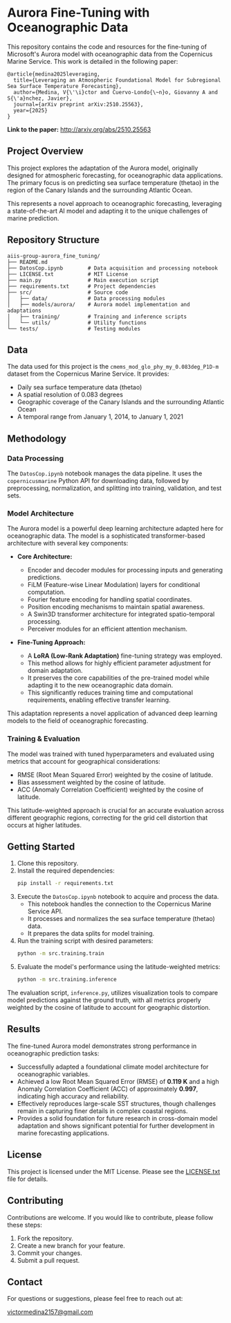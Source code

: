 # Aurora Fine-Tuning with Oceanographic Data

This repository contains the code and resources for the fine-tuning of Microsoft's Aurora model with oceanographic data from the Copernicus Marine Service. This work is detailed in the following paper:

```
@article{medina2025leveraging,
  title={Leveraging an Atmospheric Foundational Model for Subregional Sea Surface Temperature Forecasting},
  author={Medina, V{\'\i}ctor and Cuervo-Londo{\~n}o, Giovanny A and S{\'a}nchez, Javier},
  journal={arXiv preprint arXiv:2510.25563},
  year={2025}
}
```
**Link to the paper:** http://arxiv.org/abs/2510.25563

## Project Overview

This project explores the adaptation of the Aurora model, originally designed for atmospheric forecasting, for oceanographic data applications. The primary focus is on predicting sea surface temperature (thetao) in the region of the Canary Islands and the surrounding Atlantic Ocean.

This represents a novel approach to oceanographic forecasting, leveraging a state-of-the-art AI model and adapting it to the unique challenges of marine prediction.

## Repository Structure

```
aiis-group-aurora_fine_tuning/
├── README.md
├── DatosCop.ipynb        # Data acquisition and processing notebook
├── LICENSE.txt           # MIT License
├── main.py               # Main execution script
├── requirements.txt      # Project dependencies
├── src/                  # Source code
│   ├── data/             # Data processing modules
│   ├── models/aurora/    # Aurora model implementation and adaptations
│   ├── training/         # Training and inference scripts
│   └── utils/            # Utility functions
└── tests/                # Testing modules
```

## Data

The data used for this project is the `cmems_mod_glo_phy_my_0.083deg_P1D-m` dataset from the Copernicus Marine Service. It provides:
- Daily sea surface temperature data (thetao)
- A spatial resolution of 0.083 degrees
- Geographic coverage of the Canary Islands and the surrounding Atlantic Ocean
- A temporal range from January 1, 2014, to January 1, 2021

## Methodology

### Data Processing
The `DatosCop.ipynb` notebook manages the data pipeline. It uses the `copernicusmarine` Python API for downloading data, followed by preprocessing, normalization, and splitting into training, validation, and test sets.

### Model Architecture

The Aurora model is a powerful deep learning architecture adapted here for oceanographic data. The model is a sophisticated transformer-based architecture with several key components:

- **Core Architecture:**
  - Encoder and decoder modules for processing inputs and generating predictions.
  - FiLM (Feature-wise Linear Modulation) layers for conditional computation.
  - Fourier feature encoding for handling spatial coordinates.
  - Position encoding mechanisms to maintain spatial awareness.
  - A Swin3D transformer architecture for integrated spatio-temporal processing.
  - Perceiver modules for an efficient attention mechanism.

- **Fine-Tuning Approach:**
  - A **LoRA (Low-Rank Adaptation)** fine-tuning strategy was employed.
  - This method allows for highly efficient parameter adjustment for domain adaptation.
  - It preserves the core capabilities of the pre-trained model while adapting it to the new oceanographic data domain.
  - This significantly reduces training time and computational requirements, enabling effective transfer learning.

This adaptation represents a novel application of advanced deep learning models to the field of oceanographic forecasting.

### Training & Evaluation
The model was trained with tuned hyperparameters and evaluated using metrics that account for geographical considerations:
- RMSE (Root Mean Squared Error) weighted by the cosine of latitude.
- Bias assessment weighted by the cosine of latitude.
- ACC (Anomaly Correlation Coefficient) weighted by the cosine of latitude.

This latitude-weighted approach is crucial for an accurate evaluation across different geographic regions, correcting for the grid cell distortion that occurs at higher latitudes.

## Getting Started

1.  Clone this repository.
2.  Install the required dependencies:
    ```bash
    pip install -r requirements.txt
    ```
3.  Execute the `DatosCop.ipynb` notebook to acquire and process the data.
    - This notebook handles the connection to the Copernicus Marine Service API.
    - It processes and normalizes the sea surface temperature (thetao) data.
    - It prepares the data splits for model training.
4.  Run the training script with desired parameters:
    ```bash
    python -m src.training.train
    ```
5.  Evaluate the model's performance using the latitude-weighted metrics:
    ```bash
    python -m src.training.inference
    ```
The evaluation script, `inference.py`, utilizes visualization tools to compare model predictions against the ground truth, with all metrics properly weighted by the cosine of latitude to account for geographic distortion.

## Results

The fine-tuned Aurora model demonstrates strong performance in oceanographic prediction tasks:

- Successfully adapted a foundational climate model architecture for oceanographic variables.
- Achieved a low Root Mean Squared Error (RMSE) of **0.119 K** and a high Anomaly Correlation Coefficient (ACC) of approximately **0.997**, indicating high accuracy and reliability.
- Effectively reproduces large-scale SST structures, though challenges remain in capturing finer details in complex coastal regions.
- Provides a solid foundation for future research in cross-domain model adaptation and shows significant potential for further development in marine forecasting applications.

## License

This project is licensed under the MIT License. Please see the [LICENSE.txt](LICENSE.txt) file for details.

## Contributing

Contributions are welcome. If you would like to contribute, please follow these steps:
1.  Fork the repository.
2.  Create a new branch for your feature.
3.  Commit your changes.
4.  Submit a pull request.

## Contact

For questions or suggestions, please feel free to reach out at:

victormedina2157@gmail.com
